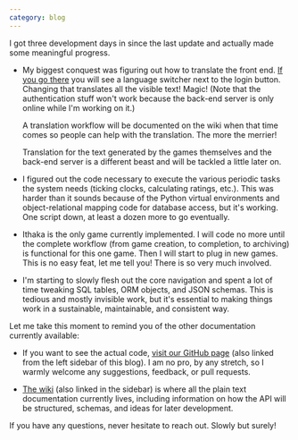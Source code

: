 ```yaml
---
category: blog
---
```


I got three development days in since the last update and actually made some meaningful progress.

- My biggest conquest was figuring out how to translate the front end. [If you go there](https://www.abstractplay.com/play) you will see a language switcher next to the login button. Changing that translates all the visible text! Magic! (Note that the authentication stuff won't work because the back-end server is only online while I'm working on it.)

  A translation workflow will be documented on the wiki when that time comes so people can help with the translation. The more the merrier!

  Translation for the text generated by the games themselves and the back-end server is a different beast and will be tackled a little later on.

- I figured out the code necessary to execute the various periodic tasks the system needs (ticking clocks, calculating ratings, etc.). This was harder than it sounds because of the Python virtual environments and object-relational mapping code for database access, but it's working. One script down, at least a dozen more to go eventually.

- Ithaka is the only game currently implemented. I will code no more until the complete workflow (from game creation, to completion, to archiving) is functional for this one game. Then I will start to plug in new games. This is no easy feat, let me tell you! There is so very much involved.

- I'm starting to slowly flesh out the core navigation and spent a lot of time tweaking SQL tables, ORM objects, and JSON schemas. This is tedious and mostly invisible work, but it's essential to making things work in a sustainable, maintainable, and consistent way. 

Let me take this moment to remind you of the other documentation currently available:

  * If you want to see the actual code, [visit our GitHub page](https://github.com/AbstractPlay) (also linked from the left sidebar of this blog). I am no pro, by any stretch, so I warmly welcome any suggestions, feedback, or pull requests.

  * [The wiki](https://www.abstractplay.com/wiki) (also linked in the sidebar) is where all the plain text documentation currently lives, including information on how the API will be structured, schemas, and ideas for later development.

If you have any questions, never hesitate to reach out. Slowly but surely!
